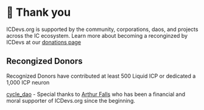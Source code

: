 # 🙏 Thank you

ICDevs.org is supported by the community, corporations, daos, and projects across the IC ecosystem.  Learn more about becoming a reconginzed by ICDevs at our [donations page](/donations.html)

## Recongized Donors

Recognized Donors have contributed at least 500 Liquid ICP or dedicated a 1,000 ICP neuron

[cycle_dao](https://cycledao.xyz/) - Special thanks to [Arthur Falls](https://twitter.com/arthurfalls?lang=en) who has been a financial and moral supporter of ICDevs.org since the beginning.



